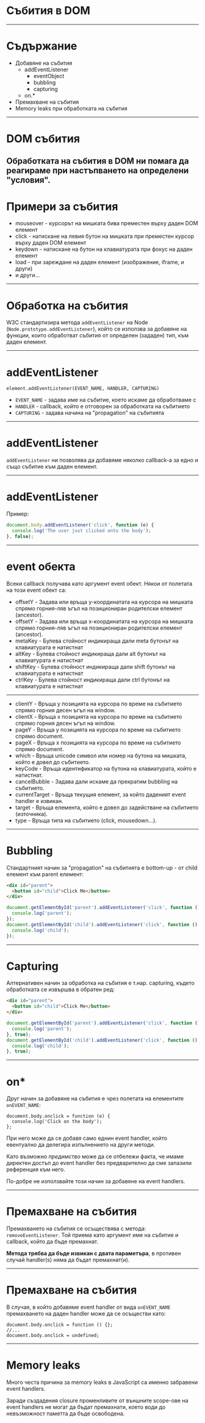 # Събития в DOM

---
# Съдържание

* Добавяне на събития
  * addEventListener
    * eventObject
    * bubbling
    * capturing
  * on.\*
* Премахване на събития
* Memory leaks при обработката на събития
---
# DOM събития

Обработката на събития в DOM ни помага да реагираме при настъпването на определени "условия".
---
# Примери за събития

* mouseover - курсорът на мишката бива преместен върху даден DOM елемент
* click - натискане на левия бутон на мишката при преместен курсор върху даден DOM елемент
* keydown - натискане на бутон на клавиатурата при фокус на даден елемент
* load - при зареждане на даден елемент (изображение, iframe, и други)
* и други...
---
# Обработка на събития

W3C стандартизира метода `addEventListener` на Node (`Node.prototype.addEventListener`),
който се използва за добавяне на функции, които обработват събития от определен (зададен) тип,
към даден елемент.

---
# addEventListener

`element.addEventListener(EVENT_NAME, HANDLER, CAPTURING)`

- `EVENT_NAME` - задава име на събитие, което искаме да обработваме с
- `HANDLER` - callback, който е отговорен за обработката на събитието
- `CAPTURING` - задава начина на "propagation" на събитията

---

# addEventListener

`addEventListener` ни позволява да добавяме няколко callback-а за едно
и също събитие към даден елемент.

---

# addEventListener

Пример:

```javascript
document.body.addEventListener('click', function (e) {
  console.log('The user just clicked onto the body');
}, false);
```
---

# event oбекта

Всеки callback получава като аргумент event обект. Някои от полетата на този event обект са:

* offsetY - Задава или връща y-координатата на курсора на мишката спрямо горния-ляв ъгъл на
позициониран родителски елемент (ancestor).
* offsetY - Задава или връща x-координатата на курсора на мишката спрямо горния-ляв ъгъл на
позициониран родителски елемент (ancestor).
* metaKey - Булева стойност индикираща дали meta бутонът на клавиатурата е натистнат
* altKey - Булева стойност индикираща дали alt бутонът на клавиатурата е натистнат
* shiftKey - Булева стойност индикираща дали shift бутонът на клавиатурата е натистнат
* ctrlKey - Булева стойност индикираща дали ctrl бутонът на клавиатурата е натистнат

---

* clientY - Връща y позицията на курсора по време на събитието спрямо горния десен ъгъл на window.
* clientX - Връща x позицията на курсора по време на събитието спрямо горния десен ъгъл на window.
* pageY - Връща y позицията на курсора по време на събитието спрямо document.
* pageX - Връща x позицията на курсора по време на събитието спрямо document.
* which - Връща unicode символ или номер на бутона на мишката, който е довел до събитието.
* keyCode - Връща идентификатор на бутона на клавиатурата, който е натистнат.
* cancelBubble - Задава дали искаме да прекратим bubbling на събитието.
* currentTarget - Връща текущия елемент, за който даденият еvent handler е извикан.
* target - Връща елемента, който е довел до задействане на събитието (източника).
* type - Връща типа на събитието (click, mousedown...).
---

# Bubbling

Стандартният начин за "propagation" на събитията е bottom-up - от child елемент към parent елемент:

```html
<div id="parent">
  <button id="child">Click Me</button>
</div>
```

```javascript
document.getElementById('parent').addEventListener('click', function () {
  console.log('parent');
});
document.getElementById('child').addEventListener('click', function () {
  console.log('child');
});
```

---

# Capturing

Алтернативен начин за обработка на събития е т.нар. capturing, където обработката се извършва в обратен ред:

```html
<div id="parent">
  <button id="child">Click Me</button>
</div>
```

```javascript
document.getElementById('parent').addEventListener('click', function () {
  console.log('parent');
}, true);
document.getElementById('child').addEventListener('click', function () {
  console.log('child');
}, true);
```
---

# on\*

Друг начин за добавяне на събития е чрез полетата на елементите `onEVENT_NAME`:

```
document.body.onclick = function (e) {
  console.log('Click on the body');
};
```

При него може да се добавя само еднин event handler, който евентуално да делегира изпълнението на
други методи.

Като възможно *предимство* може да се отбележи факта, че имаме директен достъп до event handler
без предварително да сме запазили референция към него.

По-добре не използвайте този начин за добавяне на event handlers.

---

# Премахване на събития

Премахването на събития се осъществява с метода: `removeEventListener`.
Той приема като аргумент име на събитие и callback, който да бъде премахнат.

**Метода трябва да бъде извикан с двата параметъра**, в противен случай
handler(s) няма да бъдат премахнат(и).

---

# Премахване на събития

В случая, в който добавяме event handler от вида `onEVENT_NAME` премахването на даден handler може да се
осъществи като:

```javasctipt
document.body.onclick = function () {};
//...
document.body.onclick = undefined;
```

---

# Memory leaks

Много честа причина за memory leaks в JavaScript са именно забравени еvent handlers.

Заради създадения closure променливите от външните scope-ове на event handlers не могат да бъдат
премахнати, което води до невъзможност паметта да бъде освободена.

